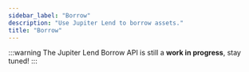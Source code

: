 ```yaml
---
sidebar_label: "Borrow"
description: "Use Jupiter Lend to borrow assets."
title: "Borrow"
---
```


<head>
    <title>Borrow</title>
    <meta name="twitter:card" content="summary" />
</head>

:::warning
The Jupiter Lend Borrow API is still a **work in progress**, stay tuned!
:::
